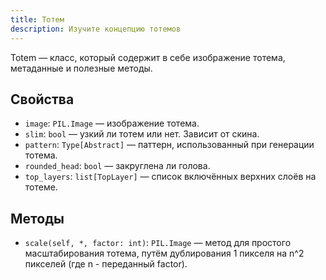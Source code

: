 ```yaml
---
title: Тотем
description: Изучите концепцию тотемов
---
```


Totem — класс, который содержит в себе изображение тотема, метаданные и полезные методы.

## Свойства

* `image`: `PIL.Image` — изображение тотема.
* `slim`: `bool` — узкий ли тотем или нет. Зависит от скина.
* `pattern`: `Type[Abstract]` — паттерн, использованный при генерации тотема.
* `rounded_head`: `bool` — закруглена ли голова.
* `top_layers`: `list[TopLayer]` — список включённых верхних слоёв на тотеме.

## Методы

* `scale(self, *, factor: int)`: `PIL.Image` — метод для простого масштабирования тотема, путём дублирования 1 пикселя на n^2 пикселей (где n - переданный factor).
